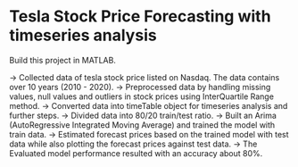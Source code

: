 # Tesla Stock Price Forecasting with timeseries analysis
Build this project in MATLAB.

-> Collected data of tesla stock price listed on Nasdaq. The data contains over 10 years (2010 - 2020).
-> Preprocessed data by handling missing values, null values and outliers in stock prices using InterQuartile Range method.
-> Converted data into timeTable object for timeseries analysis and further steps.
-> Divided data into 80/20 train/test ratio.
-> Built an Arima (AutoRegressive Integrated Moving Average) and trained the model with train data.
-> Estimated forecast prices based on the trained model with test data while also plotting the forecast prices against test data.
-> The Evaluated model performance resulted with an accuracy about 80%.
